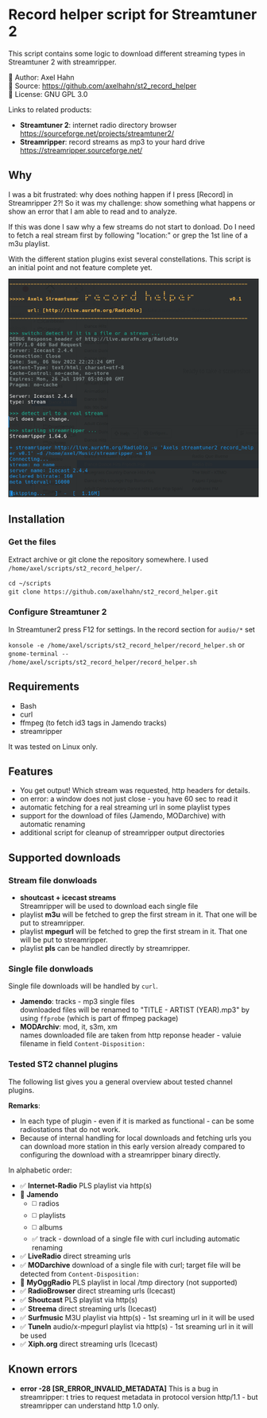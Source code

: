 # Record helper script for Streamtuner 2

This script contains some logic to download different streaming types in Streamtuner 2 with streamripper.

👤 Author: Axel Hahn \
📄 Source: <https://github.com/axelhahn/st2_record_helper> \
📜 License: GNU GPL 3.0

Links to related products:

* **Streamtuner 2**: internet radio directory browser <https://sourceforge.net/projects/streamtuner2/> 
* **Streamripper**: record streams as mp3 to your hard drive <https://streamripper.sourceforge.net/>

## Why

I was a bit frustrated: why does nothing happen if I press [Record] in Streamripper 2?!
So it was my challenge: show something what happens or show an error that I am able to read and to analyze.

If this was done I saw why a few streams do not start to donload.
Do I need to fetch a real stream first by following "location:" or grep the 1st line of a m3u playlist.

With the different station plugins exist several constellations. This script is an initial point and not feature complete yet.

![screenshot](./docs/images/st2_record_helper.png)

## Installation

### Get the files

Extract archive or git clone the repository somewhere. 
I used `/home/axel/scripts/st2_record_helper/`.

```txt
cd ~/scripts
git clone https://github.com/axelhahn/st2_record_helper.git
```

### Configure Streamtuner 2

In Streamtuner2 press F12 for settings. In the record section for `audio/*` set

`konsole -e /home/axel/scripts/st2_record_helper/record_helper.sh`
or
`gnome-terminal -- /home/axel/scripts/st2_record_helper/record_helper.sh`

## Requirements

* Bash
* curl
* ffmpeg (to fetch id3 tags in Jamendo tracks)
* streamripper

It was tested on Linux only.

## Features

* You get output! Which stream was requested, http headers for details. 
* on error: a window does not just close - you have 60 sec to read it
* automatic fetching for a real streaming url in some playlist types
* support for the download of files (Jamendo, MODarchive) with automatic renaming
* additional script for cleanup of streamripper output directories

## Supported downloads

### Stream file donwloads

* **shoutcast + icecast streams**<br>Streamripper will be used to download each single file
* playlist **m3u** will be fetched to grep the first stream in it. That one will be put to streamripper.
* playlist **mpegurl** will be fetched to grep the first stream in it. That one will be put to streamripper.
* playlist **pls** can be handled directly by streamripper.

### Single file donwloads

Single file downloads will be handled by `curl`.

* **Jamendo**: tracks - mp3 single files<br>downloaded files will be renamed to "TITLE - ARTIST (YEAR).mp3" by using `ffprobe` (which is part of ffmpeg package)
* **MODArchiv**: mod, it, s3m, xm<br>names downloaded file are taken from http reponse header - valuie filename in field `Content-Disposition:`

### Tested ST2 channel plugins

The following list gives you a general  overview about tested channel plugins. 

**Remarks**:
- In each type of plugin - even if it is marked as functional - can be some radiostations that do not work.
- Because of internal handling for local downloads and fetching urls you can download more station in this early version already compared to configuring the download with a streamripper binary directly.

In alphabetic order:

* ✅ **Internet-Radio** PLS playlist via http(s)
* 🔶 **Jamendo**<br>
  * ◻️ radios
  * ◻️ playlists
  * ◻️ albums
  * ✅ track - download of a single file with curl including automatic renaming
* ✅ **LiveRadio** direct streaming urls
* ✅ **MODarchive** download of a single file with curl; target file will be detected from `Content-Disposition:`
* 🔴 **MyOggRadio** PLS playlist in local /tmp directory (not supported)
* ✅ **RadioBrowser** direct streaming urls (Icecast)
* ✅ **Shoutcast** PLS playlist via http(s)
* ✅ **Streema** direct streaming urls (Icecast)
* ✅ **Surfmusic** M3U playlist via http(s) - 1st sreaming url in it will be used
* ✅ **TuneIn** audio/x-mpegurl playlist via http(s) - 1st sreaming url in it will be used
* ✅ **Xiph.org** direct streaming urls (Icecast)

## Known errors

* **error -28 [SR_ERROR_INVALID_METADATA]**
  This is a bug in streamripper: t tries to request metadata in protocol version http/1.1 - but streamripper can understand http 1.0 only.
